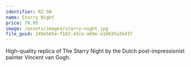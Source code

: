 ```yaml
---
identifier: RZ-SN
name: Starry Night
price: 79.95
image: /assets/images/starry-night.jpg
file_guid: 249e565e-f162-43ce-a69e-a16035a26437
---
```

High-quality replica of The Starry Night by the Dutch post-impressionist painter Vincent van Gogh.
